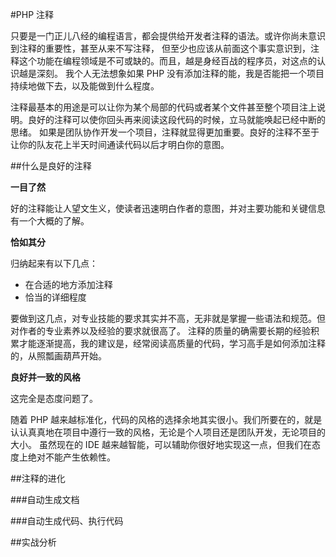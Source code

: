 #PHP 注释

只要是一门正儿八经的编程语言，都会提供给开发者注释的语法。或许你尚未意识到注释的重要性，甚至从来不写注释，
但至少也应该从前面这个事实意识到，注释这个功能在编程领域是不可或缺的。而且，越是身经百战的程序员，对这点的认识越是深刻。
我个人无法想象如果 PHP 没有添加注释的能，我是否能把一个项目持续地做下去，以及能做到什么程度。

注释最基本的用途是可以让你为某个局部的代码或者某个文件甚至整个项目注上说明。良好的注释可以使你回头再来阅读这段代码的时候，立马就能唤起已经中断的思绪。
如果是团队协作开发一个项目，注释就显得更加重要。良好的注释不至于让你的队友花上半天时间通读代码以后才明白你的意图。

##什么是良好的注释

**一目了然**

好的注释能让人望文生义，使读者迅速明白作者的意图，并对主要功能和关键信息有一个大概的了解。

**恰如其分**

归纳起来有以下几点：

* 在合适的地方添加注释
* 恰当的详细程度

要做到这几点，对专业技能的要求其实并不高，无非就是掌握一些语法和规范。但对作者的专业素养以及经验的要求就很高了。
注释的质量的确需要长期的经验积累才能逐渐提高，我的建议是，经常阅读高质量的代码，学习高手是如何添加注释的，从照瓢画葫芦开始。

**良好并一致的风格**

这完全是态度问题了。

随着 PHP 越来越标准化，代码的风格的选择余地其实很小。我们所要在的，就是认认真真地在项目中遵行一致的风格，无论是个人项目还是团队开发，无论项目的大小。
虽然现在的 IDE 越来越智能，可以辅助你很好地实现这一点，但我们在态度上绝对不能产生依赖性。

##注释的进化

###自动生成文档

###自动生成代码、执行代码

##实战分析

